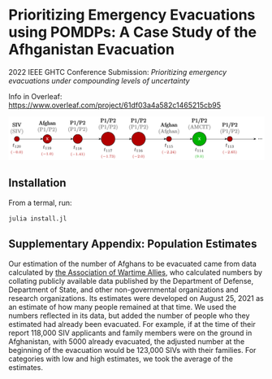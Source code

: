 # Prioritizing Emergency Evacuations using POMDPs: A Case Study of the Afhganistan Evacuation
2022 IEEE GHTC Conference Submission: _Prioritizing emergency evacuations under compounding levels of uncertainty_

Info in Overleaf: 
https://www.overleaf.com/project/61df03a4a582c1465215cb95

<p align="center">
  <img src="./media/trajectory.svg">
</p>

## Installation

From a termal, run:
```bash
julia install.jl
```

## Supplementary Appendix: Population Estimates
Our estimation of the number of Afghans to be evacuated came from data calculated by [the Association of Wartime Allies](https://drive.google.com/file/d/1NXtSlu0_A38Vj9d7w4hcLizv4f0kFVOg/view), who calculated numbers by collating publicly available data published by the Department of Defense, Department of State, and other non-governmental organizations and research organizations. Its estimates were developed on August 25, 2021 as an estimate of how many people remained at that time. We used the numbers reflected in its data, but added the number of people who they estimated had already been evacuated. For example, if at the time of their report 118,000 SIV applicants and family members were on the ground in Afghanistan, with 5000 already evacuated, the adjusted number at the beginning of the evacuation would be 123,000 SIVs with their families. For categories with low and high estimates, we took the average of the estimates.